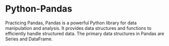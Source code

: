 # Python-Pandas
Practicing Pandas, Pandas is a powerful Python library for data manipulation and analysis. It provides data structures and functions to efficiently handle structured data. The primary data structures in Pandas are Series and DataFrame.
